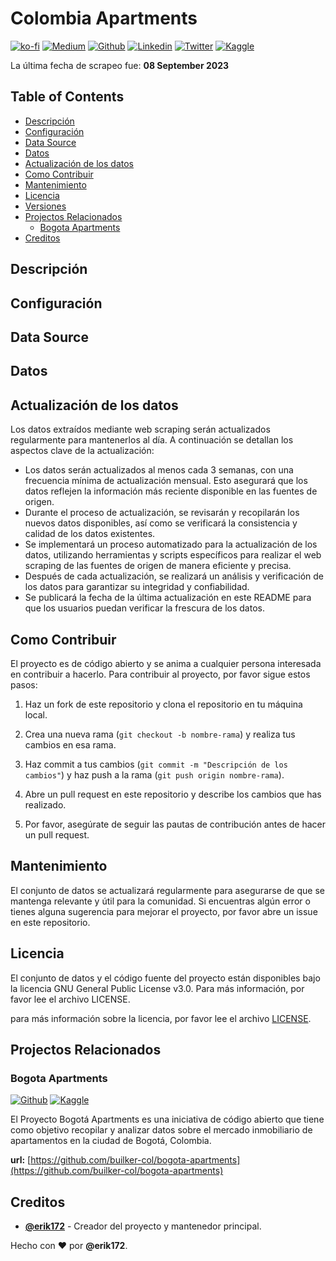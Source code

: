 # Colombia Apartments

[![ko-fi](https://img.shields.io/badge/Ko--fi-F16061?style=for-the-badge&logo=ko-fi&logoColor=white)](https://ko-fi.com/U6U0K5UNW)
[![Medium](https://img.shields.io/badge/Medium-12100E?style=for-the-badge&logo=medium&logoColor=white)](https://medium.com/@erik172) 
[![Github](https://img.shields.io/badge/GitHub-100000?style=for-the-badge&logo=github&logoColor=white)](https://github.com/builker-col/)
[![Linkedin](https://img.shields.io/badge/LinkedIn-0077B5?style=for-the-badge&logo=linkedin&logoColor=white)](https://www.linkedin.com/in/erik172/)
[![Twitter](https://img.shields.io/badge/Twitter-1DA1F2?style=for-the-badge&logo=twitter&logoColor=white)](https://twitter.com/_Erik172)
[![Kaggle](https://img.shields.io/badge/Kaggle-20BEFF?style=for-the-badge&logo=Kaggle&logoColor=white)](https://www.kaggle.com/datasets/erik172/)

La última fecha de scrapeo fue: **08 September 2023**

## Table of Contents
- [Descripción](#descripción)
- [Configuración](#configuración)
- [Data Source](#data-source)
- [Datos](#datos)
- [Actualización de los datos](#actualización-de-los-datos)
- [Como Contribuir](#como-contribuir)
- [Mantenimiento](#mantenimiento)
- [Licencia](#licencia)
- [Versiones](releases.md)
- [Projectos Relacionados](#projectos-relacionados)
  - [Bogota Apartments](#bogota-apartments)
- [Creditos](#creditos)

## Descripción

## Configuración

## Data Source

## Datos

## Actualización de los datos
Los datos extraídos mediante web scraping serán actualizados regularmente para mantenerlos al día. A continuación se detallan los aspectos clave de la actualización:

- Los datos serán actualizados al menos cada 3 semanas, con una frecuencia mínima de actualización mensual. Esto asegurará que los datos reflejen la información más reciente disponible en las fuentes de origen.
- Durante el proceso de actualización, se revisarán y recopilarán los nuevos datos disponibles, así como se verificará la consistencia y calidad de los datos existentes.
- Se implementará un proceso automatizado para la actualización de los datos, utilizando herramientas y scripts específicos para realizar el web scraping de las fuentes de origen de manera eficiente y precisa.
- Después de cada actualización, se realizará un análisis y verificación de los datos para garantizar su integridad y confiabilidad.
- Se publicará la fecha de la última actualización en este README para que los usuarios puedan verificar la frescura de los datos.

## Como Contribuir
El proyecto es de código abierto y se anima a cualquier persona interesada en contribuir a hacerlo. Para contribuir al proyecto, por favor sigue estos pasos:

1. Haz un fork de este repositorio y clona el repositorio en tu máquina local.

1. Crea una nueva rama (`git checkout -b nombre-rama`) y realiza tus cambios en esa rama.

1. Haz commit a tus cambios (`git commit -m "Descripción de los cambios"`) y haz push a la rama (`git push origin nombre-rama`).

1. Abre un pull request en este repositorio y describe los cambios que has realizado.

1. Por favor, asegúrate de seguir las pautas de contribución antes de hacer un pull request.

## Mantenimiento
El conjunto de datos se actualizará regularmente para asegurarse de que se mantenga relevante y útil para la comunidad. Si encuentras algún error o tienes alguna sugerencia para mejorar el proyecto, por favor abre un issue en este repositorio.

## Licencia
El conjunto de datos y el código fuente del proyecto están disponibles bajo la licencia GNU General Public License v3.0. Para más información, por favor lee el archivo LICENSE.

para más información sobre la licencia, por favor lee el archivo [LICENSE](LICENSE).    

## Projectos Relacionados

### Bogota Apartments
[![Github](https://img.shields.io/badge/GitHub-100000?style=for-the-badge&logo=github&logoColor=white)](https://github.com/builker-col/bogota-apartments)
[![Kaggle](https://img.shields.io/badge/Kaggle-20BEFF?style=for-the-badge&logo=Kaggle&logoColor=white)](https://www.kaggle.com/datasets/erik172/bogota-apartments)

El Proyecto Bogotá Apartments es una iniciativa de código abierto que tiene como objetivo recopilar y analizar datos sobre el mercado inmobiliario de apartamentos en la ciudad de Bogotá, Colombia.

**url:** [https://github.com/builker-col/bogota-apartments](https://github.com/builker-col/bogota-apartments)

## Creditos
- [**@erik172**](https://github.com/Erik172) - Creador del proyecto y mantenedor principal.

Hecho con ❤️ por **@erik172**. 